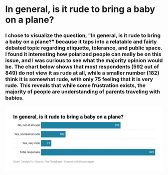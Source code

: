 # In general, is it rude to bring a baby on a plane?

### I chose to visualize the question, "In general, is it rude to bring a baby on a plane?" because it taps into a relatable and fairly debated topic regarding etiquette, tolerance, and public space. I found it interesting how polarized people can really be on this issue, and I was curious to see what the majority opinion would be. The chart below shows that most respondents (592 out of 849) do not view it as rude at all, while a smaller number (182) think it is somewhat rude, with only 75 feeling that it is very rude. This reveals that while some frustration exists, the majority of people are understanding of parents traveling with babies.

![This is a data wrapper chart](CYU_W4Q5_Quiz.png)


